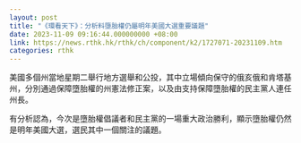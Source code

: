 ```yaml
---
layout: post
title: "《環看天下》：分析料墮胎權仍屬明年美國大選重要議題"
date: 2023-11-09 09:16:44.000000000 +08:00
link: https://news.rthk.hk/rthk/ch/component/k2/1727071-20231109.htm
categories: rthk
---
```


美國多個州當地星期二舉行地方選舉和公投，其中立場傾向保守的俄亥俄和肯塔基州，分別通過保障墮胎權的州憲法修正案，以及由支持保障墮胎權的民主黨人連任州長。

有分析認為，今次是墮胎權倡議者和民主黨的一場重大政治勝利，顯示墮胎權仍然是明年美國大選，選民其中一個關注的議題。
